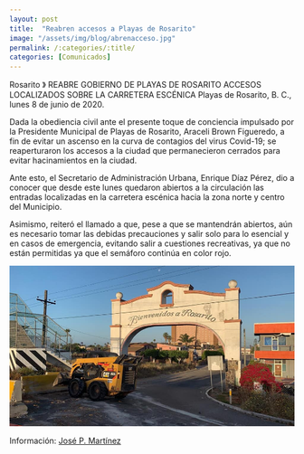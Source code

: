 ```yaml
---
layout: post
title:  "Reabren accesos a Playas de Rosarito"
image: "/assets/img/blog/abrenacceso.jpg"
permalink: /:categories/:title/
categories: [Comunicados]
---
```


Rosarito 》 REABRE GOBIERNO DE PLAYAS DE ROSARITO ACCESOS LOCALIZADOS SOBRE LA CARRETERA ESCÉNICA
Playas de Rosarito, B. C., lunes 8 de junio de 2020.


 Dada la obediencia civil ante el presente toque de conciencia impulsado por la Presidente Municipal de Playas de Rosarito, Araceli Brown Figueredo, a fin de evitar un ascenso en la curva de contagios del virus Covid-19; se reaperturaron los accesos a la ciudad que permanecieron cerrados para evitar hacinamientos en la ciudad.

Ante esto, el Secretario de Administración Urbana, Enrique Díaz Pérez, dio a conocer que desde este lunes quedaron abiertos a la circulación las entradas localizadas en la carretera escénica hacia la zona norte y centro del Municipio.

Asimismo, reiteró el llamado a que, pese a que se mantendrán abiertos, aún es necesario tomar las debidas precauciones y salir solo para lo esencial y en casos de emergencia, evitando salir a cuestiones recreativas, ya que no están permitidas ya que el semáforo continúa en color rojo.

<img src="/assets/img/blog/abrenacceso.jpg" class="img-fluid" alt="Responsive image">



Información: [José P. Martínez](https://www.facebook.com/CNRDEPORTES)